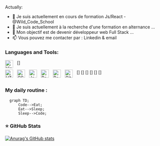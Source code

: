 Actually:

- 🔭 Je suis actuellement en cours de formation Js/React - @Wild_Code_School
- 🌱 Je suis actuellement à la recherche d'une formation en alternance ...
- 👯 Mon objectif est de devenir développeur web Full Stack ...
- 📫 Vous pouvez me contacter par : Linkedin & email 




### Languages and Tools:

[<img align="left" alt="Visual Studio Code" width="26px" src="https://cdn.jsdelivr.net/gh/devicons/devicon/icons/vscode/vscode-original.svg" style="padding-right:10px;" />]

[<img align="left" alt="HTML5" width="26px" src="https://cdn.jsdelivr.net/gh/devicons/devicon/icons/html5/html5-original.svg" style="padding-right:10px;" />]
[<img align="left" alt="CSS3" width="26px" src="https://cdn.jsdelivr.net/gh/devicons/devicon/icons/css3/css3-original.svg" style="padding-right:10px;" />]
[<img align="left" alt="JavaScript" width="26px" src="https://cdn.jsdelivr.net/gh/devicons/devicon/icons/javascript/javascript-original.svg" style="padding-right:10px;" />]
[<img align="left" alt="React" width="26px" src="https://cdn.jsdelivr.net/gh/devicons/devicon/icons/react/react-original.svg" style="padding-right:10px;"/>] 
[<img align="left" alt="Postgresql" width="26px" src="https://commons.wikimedia.org/wiki/File:Postgresql_elephant.svg" style="padding-right:10px;" />]
[<img align="left" alt="Git" width="26px" src="https://cdn.jsdelivr.net/gh/devicons/devicon/icons/git/git-original.svg" style="padding-right:10px;" />]
<br />
<br />

### My daily routine :

```mermaid
  graph TD;
      Code-->Eat;
      Eat-->Sleep;
      Sleep-->Code;
```

### ⭐ GitHub Stats

[![Anurag's GitHub stats](https://github-readme-stats.vercel.app/api?username=KevinPiriou&show_icons=true&hide_border=false&title_color=3B1F94f&icon_color=FFE500&bg_color=09131B&text_color=ffffff&border_color=0c1a25)](https://github.com/anuraghazra/github-readme-stats)
